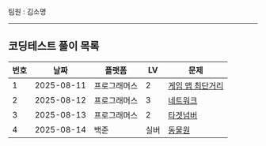 팀원 : 김소명

----------------------------------------------------------------


## 코딩테스트 풀이 목록

| 번호 | 날짜 | 플랫폼 |  LV | 문제 |
|-------|-------|-------|-------|-------|
| 1 | 2025-08-11 | 프로그래머스 | 2 | [게임 맵 최단거리](https://school.programmers.co.kr/learn/courses/30/lessons/1844) |
| 2 | 2025-08-12 | 프로그래머스 | 3 | [네트워크](https://school.programmers.co.kr/learn/courses/30/lessons/43162?gad_source=1&gad_campaignid=22215033033&gbraid=0AAAAAC_c4nAH2bHTQ2bNi1qDqs9_h29dJ&gclid=CjwKCAjwkvbEBhApEiwAKUz6-yRdMmeObbE5CtLBvfRnYorMHfeOBFcQ7n58OY2WjeN6XkHnn3zsrRoCYoYQAvD_BwE) |
| 3 | 2025-08-13 | 프로그래머스 | 2 | [타겟넘버](https://school.programmers.co.kr/learn/courses/30/lessons/43165?gad_source=1&gad_campaignid=22215033033&gbraid=0AAAAAC_c4nAH2bHTQ2bNi1qDqs9_h29dJ&gclid=CjwKCAjwkvbEBhApEiwAKUz6-_ZbHCHG6mMlnIluICGMUik4P9US_jCCHPrrHSOiHh6W3JpwKKC4kxoCzgoQAvD_BwE) |
| 4 | 2025-08-14 | 백준 | 실버 | [동물원](https://www.acmicpc.net/problem/1309) |
